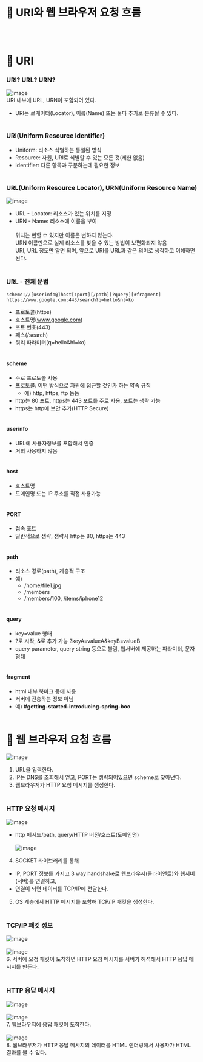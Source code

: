 # 📖 URI와 웹 브라우저 요청 흐름
<br/><br/>
# 🔎 URI
### URI? URL? URN?
![image](https://github.com/jang9205/spring_study/assets/123082616/9a7b11ec-a2e1-49bb-ae06-088aadbb470e)<br/>
URI 내부에 URL, URN이 포함되어 있다.
- URI는 로케이터(Locator), 이름(Name) 또는 둘다 추가로 분류될 수 있다.
<br/><br/>
### URI(Uniform Resource Identifier) 
- Uniform: 리소스 식별하는 통일된 방식
- Resource: 자원, URI로 식별할 수 있는 모든 것(제한 없음)
- Identifier: 다른 항목과 구분하는데 필요한 정보
<br/><br/>
### URL(Uniform Resource Locator), URN(Uniform Resource Name)
![image](https://github.com/jang9205/spring_study/assets/123082616/39746dc8-302d-40a9-a3dc-59f5959e98c0)
- URL - Locator: 리소스가 있는 위치를 지정
- URN - Name: 리소스에 이름을 부여
<br/><br/>위치는 변할 수 있지만 이름은 변하지 않는다.<br/>
URN 이름만으로 실제 리소스를 찾을 수 있는 방법이 보편화되지 않음<br/>
URI, URL 정도만 알면 되며, 앞으로 URI를 URL과 같은 의미로 생각하고 이해하면 된다.<br/><br/>
### URL - 전체 문법
`scheme://[userinfo@]host[:port][/path][?query][#fragment]`<br/>
`https://www.google.com:443/search?q=hello&hl=ko`
- 프로토콜(https)
- 호스트명(www.google.com)
- 포트 번호(443)
- 패스(/search)
- 쿼리 파라미터(q=hello&hl=ko)
<br/><br/>
#### scheme
- 주로 프로토콜 사용
- 프로토콜: 어떤 방식으로 자원에 접근할 것인가 하는 약속 규칙
  - 예) http, https, ftp 등등
- http는 80 포트, https는 443 포트를 주로 사용, 포트는 생략 가능
- https는 http에 보안 추가(HTTP Secure)
<br/><br/>
#### userinfo
- URL에 사용자정보를 포함해서 인증
- 거의 사용하지 않음
<br/><br/>
#### host
- 호스트명
- 도메인명 또는 IP 주소를 직접 사용가능
<br/><br/>
#### PORT
- 접속 포트
- 일반적으로 생략, 생략시 http는 80, https는 443
<br/><br/>
#### path
- 리소스 경로(path), 계층적 구조
- 예)
  - /home/file1.jpg
  - /members
  - /members/100, /items/iphone12
<br/><br/>
#### query
- key=value 형태
- ?로 시작, &로 추가 가능 ?keyA=valueA&keyB=valueB
- query parameter, query string 등으로 불림, 웹서버에 제공하는 파라미터, 문자 형태
<br/><br/>
#### fragment
- html 내부 북마크 등에 사용
- 서버에 전송하는 정보 아님
- 예) **#getting-started-introducing-spring-boo**
<br/><br/>
# 🔎 웹 브라우저 요청 흐름
![image](https://github.com/jang9205/spring_study/assets/123082616/af8a9d33-b262-437f-bd60-0333a7bfaa4e)<br/>
1. URL을 입력한다.
2. IP는 DNS를 조회해서 얻고, PORT는 생략되어있으면 scheme로 찾아낸다.
3. 웹브라우저가 HTTP 요청 메시지를 생성한다.
<br/><br/>
### HTTP 요청 메시지
![image](https://github.com/jang9205/spring_study/assets/123082616/93ecb106-fdc5-49a2-8899-ac239fde52ab)<br/>
- http 메서드/path, query/HTTP 버전/호스트(도메인명)
<br/><br/>
![image](https://github.com/jang9205/spring_study/assets/123082616/7be392ab-03b7-4457-9844-e995815ed16e)<br/>
4. SOCKET 라이브러리를 통해
  - IP, PORT 정보를 가지고 3 way handshake로 웹브라우저(클라이언트)와 웹서버(서버)를 연결하고,
  - 연결이 되면 데이터를 TCP/IP에 전달한다.
5. OS 계층에서 HTTP 메시지를 포함해 TCP/IP 패킷을 생성한다.
<br/><br/>
### TCP/IP 패킷 정보
![image](https://github.com/jang9205/spring_study/assets/123082616/1012c9b7-a0ba-43ff-ae95-e1c0440bcd89)<br/><br/>
![image](https://github.com/jang9205/spring_study/assets/123082616/8be2ccce-3622-4ecc-9eeb-ae9653986e57)<br/>
6. 서버에 요청 패킷이 도착하면 HTTP 요청 메시지를 서버가 해석해서 HTTP 응답 메시지를 만든다.
<br/><br/>
### HTTP 응답 메시지
![image](https://github.com/jang9205/spring_study/assets/123082616/919ca54c-a0de-4b53-a4f4-055de4dd0af6)<br/><br/>
![image](https://github.com/jang9205/spring_study/assets/123082616/3af11319-666b-4a67-bb2a-f8d4312f9563)<br/>
7. 웹브라우저에 응답 패킷이 도착한다.<br/><br/>
![image](https://github.com/jang9205/spring_study/assets/123082616/75b5260a-27ee-4b1c-ac20-8de5d32af41b)<br/>
8. 웹브라우저가 HTTP 응답 메시지의 데이터를 HTML 렌더링해서 사용자가 HTML 결과를 볼 수 있다.